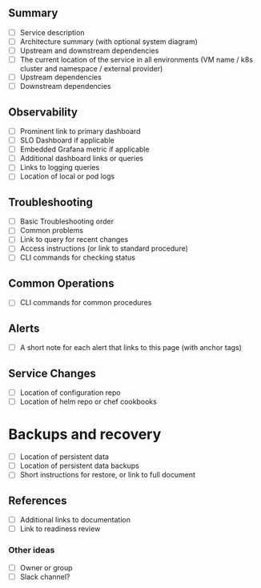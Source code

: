 ## Summary

- [ ] Service description
- [ ] Architecture summary (with optional system diagram)
- [ ] Upstream and downstream dependencies
- [ ] The current location of the service in all environments (VM name / k8s cluster and namespace / external provider)
- [ ] Upstream dependencies
- [ ] Downstream dependencies

## Observability

- [ ] Prominent link to primary dashboard
- [ ] SLO Dashboard if applicable
- [ ] Embedded Grafana metric if applicable
- [ ] Additional dashboard links or queries
- [ ] Links to logging queries
- [ ] Location of local or pod logs

## Troubleshooting

- [ ] Basic Troubleshooting order
- [ ] Common problems
- [ ] Link to query for recent changes
- [ ] Access instructions (or link to standard procedure)
- [ ] CLI commands for checking status

## Common Operations

- [ ] CLI commands for common procedures

## Alerts

- [ ] A short note for each alert that links to this page (with anchor tags)

## Service Changes

- [ ] Location of configuration repo
- [ ] Location of helm repo or chef cookbooks

# Backups and recovery

- [ ] Location of persistent data
- [ ] Location of persistent data backups
- [ ] Short instructions for restore, or link to full document

## References

- [ ] Additional links to documentation
- [ ] Link to readiness review

### Other ideas

- [ ] Owner or group
- [ ] Slack channel?
